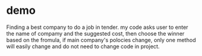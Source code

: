 # demo
Finding a best company to do a job in tender.
my code asks user to enter the name of compamy and the suggested cost, then choose the winner based on the fromula, if 
main company's polocies change, only one method will easily change and do not need to change code in project.
